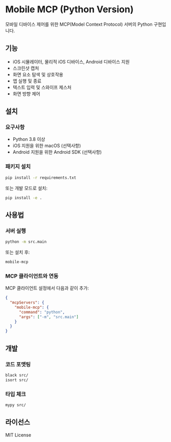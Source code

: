 # Mobile MCP (Python Version)

모바일 디바이스 제어를 위한 MCP(Model Context Protocol) 서버의 Python 구현입니다.

## 기능

- iOS 시뮬레이터, 물리적 iOS 디바이스, Android 디바이스 지원
- 스크린샷 캡처
- 화면 요소 탐색 및 상호작용
- 앱 실행 및 종료
- 텍스트 입력 및 스와이프 제스처
- 화면 방향 제어

## 설치

### 요구사항

- Python 3.8 이상
- iOS 지원을 위한 macOS (선택사항)
- Android 지원을 위한 Android SDK (선택사항)

### 패키지 설치

```bash
pip install -r requirements.txt
```

또는 개발 모드로 설치:

```bash
pip install -e .
```

## 사용법

### 서버 실행

```bash
python -m src.main
```

또는 설치 후:

```bash
mobile-mcp
```

### MCP 클라이언트와 연동

MCP 클라이언트 설정에서 다음과 같이 추가:

```json
{
  "mcpServers": {
    "mobile-mcp": {
      "command": "python",
      "args": ["-m", "src.main"]
    }
  }
}
```

## 개발

### 코드 포맷팅

```bash
black src/
isort src/
```

### 타입 체크

```bash
mypy src/
```

## 라이선스

MIT License 
